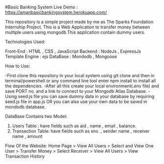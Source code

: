 #Basic Banking System
Live Demo : https://amanbasicbankingsystem.herokuapp.com/

This repository is a simple project made by me as The Sparks Foundation Internship Project.
This is a Web Application to transfer money between multiple users using mongodb.This application contain dummy users.

Technologies Used: 

Front-End : HTML , CSS , JavaScript
Backend : NodeJs , ExpressJs
Template Engine : ejs
DataBase : Mondodb , Mongoose

How to Use: 

-First clone this repository in your local system using git clone and then in terminal/powershell or any command line tool enter npm install to install all the dependencies.
-After all this create your local environment(.env file) and save PORT no. and a link to connect to your Mongodb Atlas Database.
-Using seed.js file you can save dummy data in your database by requiring seed.js file in app.js OR you can also use your own data to be saved in mondodb database.

DataBase Contains two Model:
1) Users Table : have fields such as aid , name , email ,  balance.
2) Transaction Table: have fields such as sno. , sender name , receiver name , amount

Flow Of the Website: 
Home Page > View All Users > Select and View One User > Transfer Money > Select Receiver > View All Users > View Transaction History
